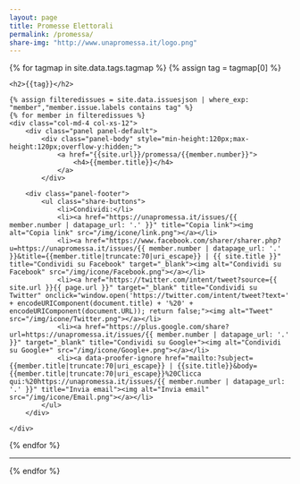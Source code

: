 ```yaml
---
layout: page
title: Promesse Elettorali
permalink: /promessa/
share-img: "http://www.unapromessa.it/logo.png"
---
```


{% for tagmap in site.data.tags.tagmap %}
{% assign tag = tagmap[0] %}
<div class="row">
    
    <h2>{{tag}}</h2>
    
    {% assign filteredissues = site.data.issuesjson | where_exp: "member","member.issue.labels contains tag" %}
    {% for member in filteredissues %}
    <div class="col-md-4 col-xs-12">
        <div class="panel panel-default">
            <div class="panel-body" style="min-height:120px;max-height:120px;overflow-y:hidden;">
                <a href="{{site.url}}/promessa/{{member.number}}">
                    <h4>{{member.title}}</h4>
                </a>
            </div>

        <div class="panel-footer">
            <ul class="share-buttons">
                <li>Condividi:</li>
                <li><a href="https://unapromessa.it/issues/{{ member.number | datapage_url: '.' }}" title="Copia link"><img alt="Copia link" src="/img/icone/link.png"></a></li>
                <li><a href="https://www.facebook.com/sharer/sharer.php?u=https://unapromessa.it/issues/{{ member.number | datapage_url: '.' }}&title={{member.title|truncate:70|uri_escape}} | {{ site.title }}" title="Condividi su Facebook" target="_blank"><img alt="Condividi su Facebook" src="/img/icone/Facebook.png"></a></li>
                <li><a href="https://twitter.com/intent/tweet?source={{ site.url }}{{ page.url }}" target="_blank" title="Condividi su Twitter" onclick="window.open('https://twitter.com/intent/tweet?text=' + encodeURIComponent(document.title) + '%20' + encodeURIComponent(document.URL)); return false;"><img alt="Tweet" src="/img/icone/Twitter.png"></a></li>
                <li><a href="https://plus.google.com/share?url=https://unapromessa.it/issues/{{ member.number | datapage_url: '.' }}" target="_blank" title="Condividi su Google+"><img alt="Condividi su Google+" src="/img/icone/Google+.png"></a></li>
                <li><a data-proofer-ignore href="mailto:?subject={{member.title|truncate:70|uri_escape}} | {{site.title}}&body={{member.title|truncate:70|uri_escape}}%20Clicca qui:%20https://unapromessa.it/issues/{{ member.number | datapage_url: '.' }}" title="Invia email"><img alt="Invia email" src="/img/icone/Email.png"></a></li>
            </ul>
        </div>
        
    </div>
</div>
{% endfor %}

</div>
<hr class="col-md-12"/>
{% endfor %}


